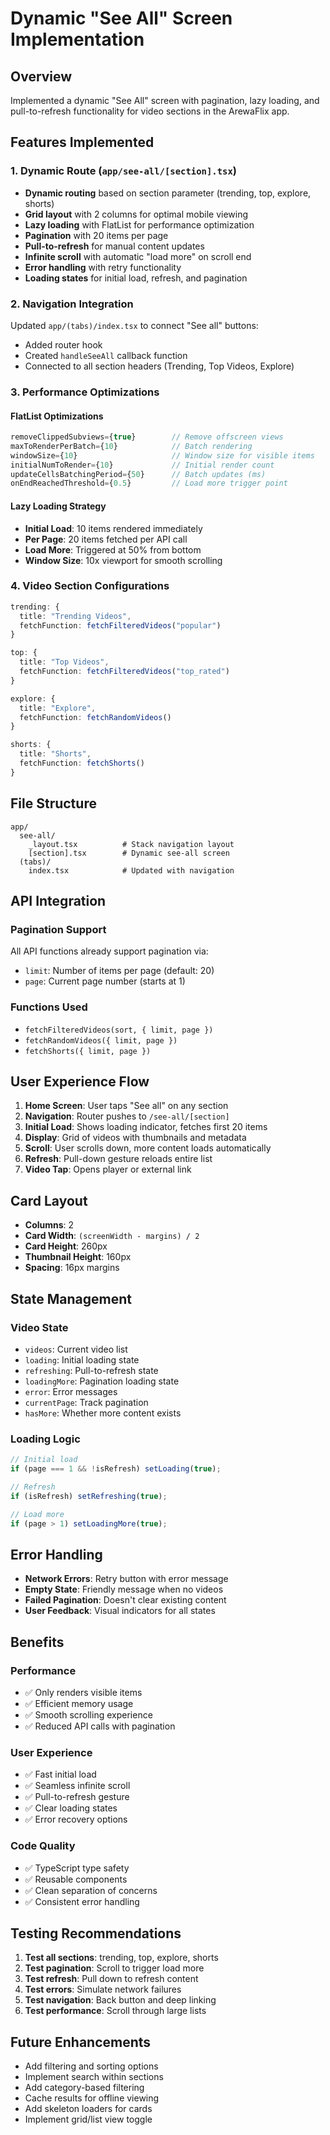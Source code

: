 # Dynamic "See All" Screen Implementation

## Overview

Implemented a dynamic "See All" screen with pagination, lazy loading, and pull-to-refresh functionality for video sections in the ArewaFlix app.

## Features Implemented

### 1. Dynamic Route (`app/see-all/[section].tsx`)

- **Dynamic routing** based on section parameter (trending, top, explore, shorts)
- **Grid layout** with 2 columns for optimal mobile viewing
- **Lazy loading** with FlatList for performance optimization
- **Pagination** with 20 items per page
- **Pull-to-refresh** for manual content updates
- **Infinite scroll** with automatic "load more" on scroll end
- **Error handling** with retry functionality
- **Loading states** for initial load, refresh, and pagination

### 2. Navigation Integration

Updated `app/(tabs)/index.tsx` to connect "See all" buttons:

- Added router hook
- Created `handleSeeAll` callback function
- Connected to all section headers (Trending, Top Videos, Explore)

### 3. Performance Optimizations

#### FlatList Optimizations

```typescript
removeClippedSubviews={true}        // Remove offscreen views
maxToRenderPerBatch={10}            // Batch rendering
windowSize={10}                     // Window size for visible items
initialNumToRender={10}             // Initial render count
updateCellsBatchingPeriod={50}      // Batch updates (ms)
onEndReachedThreshold={0.5}         // Load more trigger point
```

#### Lazy Loading Strategy

- **Initial Load**: 10 items rendered immediately
- **Per Page**: 20 items fetched per API call
- **Load More**: Triggered at 50% from bottom
- **Window Size**: 10x viewport for smooth scrolling

### 4. Video Section Configurations

```typescript
trending: {
  title: "Trending Videos",
  fetchFunction: fetchFilteredVideos("popular")
}

top: {
  title: "Top Videos",
  fetchFunction: fetchFilteredVideos("top_rated")
}

explore: {
  title: "Explore",
  fetchFunction: fetchRandomVideos()
}

shorts: {
  title: "Shorts",
  fetchFunction: fetchShorts()
}
```

## File Structure

```
app/
  see-all/
    _layout.tsx          # Stack navigation layout
    [section].tsx        # Dynamic see-all screen
  (tabs)/
    index.tsx            # Updated with navigation
```

## API Integration

### Pagination Support

All API functions already support pagination via:

- `limit`: Number of items per page (default: 20)
- `page`: Current page number (starts at 1)

### Functions Used

- `fetchFilteredVideos(sort, { limit, page })`
- `fetchRandomVideos({ limit, page })`
- `fetchShorts({ limit, page })`

## User Experience Flow

1. **Home Screen**: User taps "See all" on any section
2. **Navigation**: Router pushes to `/see-all/[section]`
3. **Initial Load**: Shows loading indicator, fetches first 20 items
4. **Display**: Grid of videos with thumbnails and metadata
5. **Scroll**: User scrolls down, more content loads automatically
6. **Refresh**: Pull-down gesture reloads entire list
7. **Video Tap**: Opens player or external link

## Card Layout

- **Columns**: 2
- **Card Width**: `(screenWidth - margins) / 2`
- **Card Height**: 260px
- **Thumbnail Height**: 160px
- **Spacing**: 16px margins

## State Management

### Video State

- `videos`: Current video list
- `loading`: Initial loading state
- `refreshing`: Pull-to-refresh state
- `loadingMore`: Pagination loading state
- `error`: Error messages
- `currentPage`: Track pagination
- `hasMore`: Whether more content exists

### Loading Logic

```typescript
// Initial load
if (page === 1 && !isRefresh) setLoading(true);

// Refresh
if (isRefresh) setRefreshing(true);

// Load more
if (page > 1) setLoadingMore(true);
```

## Error Handling

- **Network Errors**: Retry button with error message
- **Empty State**: Friendly message when no videos
- **Failed Pagination**: Doesn't clear existing content
- **User Feedback**: Visual indicators for all states

## Benefits

### Performance

- ✅ Only renders visible items
- ✅ Efficient memory usage
- ✅ Smooth scrolling experience
- ✅ Reduced API calls with pagination

### User Experience

- ✅ Fast initial load
- ✅ Seamless infinite scroll
- ✅ Pull-to-refresh gesture
- ✅ Clear loading states
- ✅ Error recovery options

### Code Quality

- ✅ TypeScript type safety
- ✅ Reusable components
- ✅ Clean separation of concerns
- ✅ Consistent error handling

## Testing Recommendations

1. **Test all sections**: trending, top, explore, shorts
2. **Test pagination**: Scroll to trigger load more
3. **Test refresh**: Pull down to refresh content
4. **Test errors**: Simulate network failures
5. **Test navigation**: Back button and deep linking
6. **Test performance**: Scroll through large lists

## Future Enhancements

- Add filtering and sorting options
- Implement search within sections
- Add category-based filtering
- Cache results for offline viewing
- Add skeleton loaders for cards
- Implement grid/list view toggle
